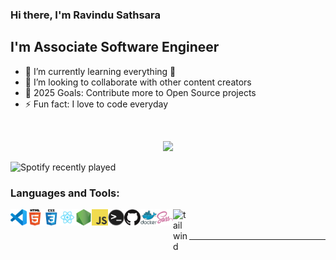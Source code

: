 ### Hi there, I'm Ravindu Sathsara


## I'm Associate Software Engineer

- 🌱 I’m currently learning everything 🤣
- 👯 I’m looking to collaborate with other content creators
- 🥅 2025 Goals: Contribute more to Open Source projects
- ⚡ Fun fact: I love to code everyday

<br />

<p align='center'>
<img src='https://github-widgetbox.vercel.app/api/profile?username=RavinduSathsara&data=followers,repositories,stars,commits'>
</p>  

![Spotify recently played](https://spotify-recently-played-readme.vercel.app/api?user=31wczytdkzvfzsgejlspepjpr32q&count=3)

### Languages and Tools:

<img align="left" alt="Visual Studio Code" width="26px" src="https://raw.githubusercontent.com/github/explore/80688e429a7d4ef2fca1e82350fe8e3517d3494d/topics/visual-studio-code/visual-studio-code.png" />
<img align="left" alt="HTML5" width="26px" src="https://raw.githubusercontent.com/github/explore/80688e429a7d4ef2fca1e82350fe8e3517d3494d/topics/html/html.png" />
<img align="left" alt="CSS3" width="26px" src="https://raw.githubusercontent.com/github/explore/80688e429a7d4ef2fca1e82350fe8e3517d3494d/topics/css/css.png" />
<img align="left" alt="React" width="26px" src="https://raw.githubusercontent.com/github/explore/80688e429a7d4ef2fca1e82350fe8e3517d3494d/topics/react/react.png" />
<img align="left" alt="Node.js" width="26px" src="https://raw.githubusercontent.com/github/explore/80688e429a7d4ef2fca1e82350fe8e3517d3494d/topics/nodejs/nodejs.png" />
<img align="left" alt="JavaScript" width="26px" src="https://raw.githubusercontent.com/github/explore/80688e429a7d4ef2fca1e82350fe8e3517d3494d/topics/javascript/javascript.png" />
<img align="left" alt="Terminal" width="26px" src="https://raw.githubusercontent.com/github/explore/80688e429a7d4ef2fca1e82350fe8e3517d3494d/topics/terminal/terminal.png" />
<img align="left" alt="GitHub" width="26px" src="https://raw.githubusercontent.com/github/explore/78df643247d429f6cc873026c0622819ad797942/topics/github/github.png" />
<img align="left" src="https://raw.githubusercontent.com/devicons/devicon/master/icons/docker/docker-original-wordmark.svg" alt="docker" width="26px"/> 
<img align="left" src="https://raw.githubusercontent.com/devicons/devicon/master/icons/sass/sass-original.svg" alt="sass" width="26px"/> 
<img align="left" src="https://www.vectorlogo.zone/logos/tailwindcss/tailwindcss-icon.svg" alt="tailwind" width="26px"/>

<br />
<br />

---

[youtube]: https://www.youtube.com/channel/UC9wmhRj6ts0HEuF61TdCiTw/channels
[instagram]: https://instagram.com/
[linkedin]: https://www.linkedin.com/in/ravindu-sathsara-a588aa218/
